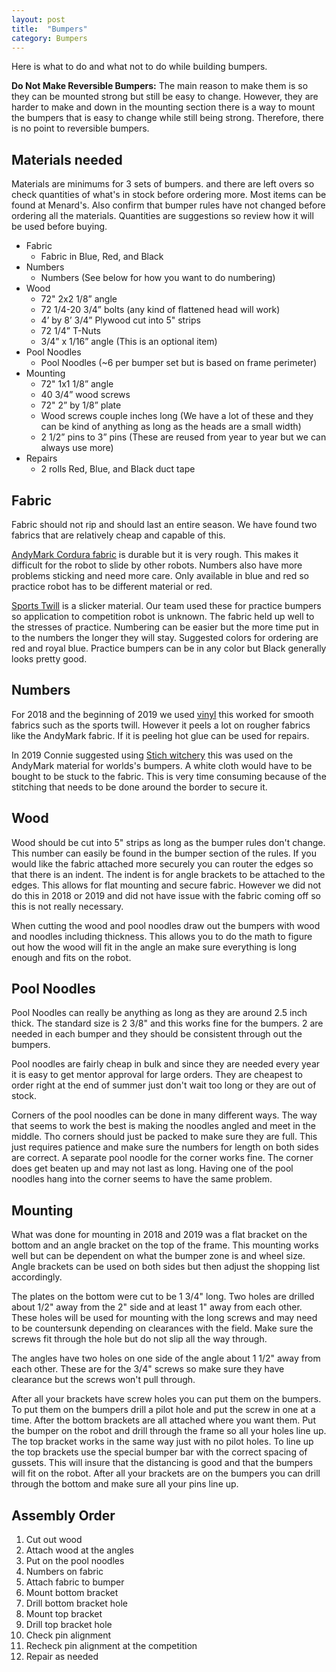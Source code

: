 ```yaml
---
layout: post
title:  "Bumpers"
category: Bumpers
---
```


Here is what to do and what not to do while building bumpers. 

**Do Not Make Reversible Bumpers:** The main reason to make them is so they can be mounted strong but still be easy to change. However, they are harder to make and down in the mounting section there is a way to mount the bumpers that is easy to change while still being strong. Therefore, there is no point to reversible bumpers. 

## Materials needed 
Materials are minimums for 3 sets of bumpers. and there are left overs so check quantities of what's in stock before ordering more. Most items can be found at Menard's. Also confirm that bumper rules have not changed before ordering all the materials. Quantities are suggestions so review how it will be used before buying.
- Fabric
    - Fabric in Blue, Red, and Black
- Numbers
    - Numbers (See below for how you want to do numbering)
- Wood
    - 72" 2x2 1/8” angle
    - 72 1/4-20 3/4” bolts (any kind of flattened head will work)
    - 4’ by 8’ 3/4” Plywood cut into 5" strips
    - 72 1/4” T-Nuts
    - 3/4” x 1/16” angle (This is an optional item)
- Pool Noodles
    - Pool Noodles (~6 per bumper set but is based on frame perimeter)
- Mounting
    - 72" 1x1 1/8” angle 
    - 40 3/4” wood screws 
    - 72"   2” by 1/8” plate 
    - Wood screws couple inches long (We have a lot of these and they can be kind of anything as long as the heads are a small width)
    - 2 1/2” pins to 3” pins (These are reused from year to year but we can always use more)
- Repairs
    - 2 rolls Red, Blue, and Black duct tape


## Fabric
Fabric should not rip and should last an entire season. We have found two fabrics that are relatively cheap and capable of this. 

[AndyMark Cordura fabric](https://www.andymark.com/products/blue-bumper-material-161in-x-19-5in-0-25in) is durable but it is very rough. This makes it difficult for the robot to slide by other robots. Numbers also have more problems sticking and need more care. Only available in blue and red so practice robot has to be different material or red. 

[Sports Twill](https://twillusa.com/product/polyback-sports-twill/) is a slicker material. Our team used these for practice bumpers so application to competition robot is unknown. The fabric held up well to the stresses of practice. Numbering can be easier but the more time put in to the numbers the longer they will stay. Suggested colors for ordering are red and royal blue. Practice bumpers can be in any color but Black generally looks pretty good. 



## Numbers
For 2018 and the beginning of 2019 we used [vinyl](https://www.seattlefabrics.com/54-Insignia-Cloth-Adhesive-Backed-Polyester-1995-linear-yard_p_60.html) this worked for smooth fabrics such as the sports twill. However it peels a lot on rougher fabrics like the AndyMark fabric. If it is peeling hot glue can be used for repairs.

In 2019 Connie suggested using [Stich witchery]() this was used on the AndyMark material for worlds's bumpers. A white cloth would have to be bought to be stuck to the fabric. This is very time consuming because of the stitching that needs to be done around the border to secure it. 


## Wood
Wood should be cut into 5" strips as long as the bumper rules don't change. This number can easily be found in the bumper section of the rules. If you would like the fabric attached more securely you can router the edges so that there is an indent. The indent is for angle brackets to be attached to the edges. This allows for flat mounting and secure fabric. However we did not do this in 2018 or 2019 and did not have issue with the fabric coming off so this is not really necessary.

When cutting the wood and pool noodles draw out the bumpers with wood and noodles including thickness. This allows you to do the math to figure out how the wood will fit in the angle an make sure everything is long enough and fits on the robot. 

## Pool Noodles
Pool Noodles can really be anything as long as they are around 2.5 inch thick. The standard size is 2 3/8" and this works fine for the bumpers. 2 are needed in each bumper and they should be consistent through out the bumpers. 

Pool noodles are fairly cheap in bulk and since they are needed every year it is easy to get mentor approval for large orders. They are cheapest to order right at the end of summer just don't wait too long or they are out of stock. 

Corners of the pool noodles can be done in many different ways. The way that seems to work the best is making the noodles angled and meet in the middle. Tho corners should just be packed to make sure they are full. This just requires patience and make sure the numbers for length on both sides are correct. A separate pool noodle for the corner works fine. The corner does get beaten up and may not last as long. Having one of the pool noodles hang into the corner seems to have the same problem. 

## Mounting
What was done for mounting in 2018 and 2019 was a flat bracket on the bottom and an angle bracket on the top of the frame. This mounting works well but can be dependent on what the bumper zone is and wheel size. Angle brackets can be used on both sides but then adjust the shopping list accordingly. 

The plates on the bottom were cut to be 1 3/4" long. Two holes are drilled about 1/2" away from the 2" side and at least 1" away from each other. These holes will be used for mounting with the long screws and may need to be countersunk depending on clearances with the field. Make sure the screws fit through the hole but do not slip all the way through. 

The angles have two holes on one side of the angle about 1 1/2" away from each other. These are for the 3/4" screws so make sure they have clearance but the screws won't pull through. 

After all your brackets have screw holes you can put them on the bumpers. To put them on the bumpers drill a pilot hole and put the screw in one at a time. After the bottom brackets are all attached where you want them. Put the bumper on the robot and drill through the frame so all your holes line up. The top bracket works in the same way just with no pilot holes. To line up the top brackets use the special bumper bar with the correct spacing of gussets. This will insure that the distancing is good and that the bumpers will fit on the robot. After all your brackets are on the bumpers you can drill through the bottom and make sure all your pins line up. 

## Assembly Order 
1. Cut out wood
2. Attach wood at the angles
3. Put on the pool noodles
4. Numbers on fabric
5. Attach fabric to bumper
6. Mount bottom bracket
7. Drill bottom bracket hole
8. Mount top bracket
9. Drill top bracket hole
10. Check pin alignment 
11. Recheck pin alignment at the competition
12. Repair as needed

